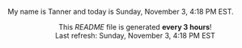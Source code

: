My name is Tanner and today is Sunday, November 3, 4:18 PM EST.

<p align="center">This <i>README</i> file is generated <b>every 3 hours</b>!</br>Last refresh: Sunday, November 3, 4:18 PM EST<br /></p>
